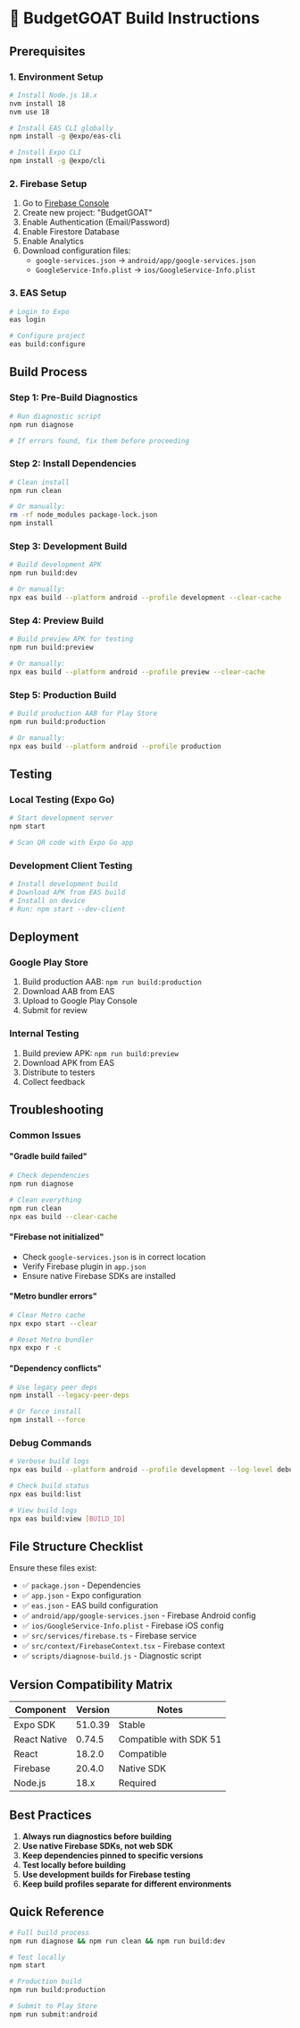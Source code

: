 # 🚀 BudgetGOAT Build Instructions

## **Prerequisites**

### **1. Environment Setup**
```bash
# Install Node.js 18.x
nvm install 18
nvm use 18

# Install EAS CLI globally
npm install -g @expo/eas-cli

# Install Expo CLI
npm install -g @expo/cli
```

### **2. Firebase Setup**
1. Go to [Firebase Console](https://console.firebase.google.com/)
2. Create new project: "BudgetGOAT"
3. Enable Authentication (Email/Password)
4. Enable Firestore Database
5. Enable Analytics
6. Download configuration files:
   - `google-services.json` → `android/app/google-services.json`
   - `GoogleService-Info.plist` → `ios/GoogleService-Info.plist`

### **3. EAS Setup**
```bash
# Login to Expo
eas login

# Configure project
eas build:configure
```

## **Build Process**

### **Step 1: Pre-Build Diagnostics**
```bash
# Run diagnostic script
npm run diagnose

# If errors found, fix them before proceeding
```

### **Step 2: Install Dependencies**
```bash
# Clean install
npm run clean

# Or manually:
rm -rf node_modules package-lock.json
npm install
```

### **Step 3: Development Build**
```bash
# Build development APK
npm run build:dev

# Or manually:
npx eas build --platform android --profile development --clear-cache
```

### **Step 4: Preview Build**
```bash
# Build preview APK for testing
npm run build:preview

# Or manually:
npx eas build --platform android --profile preview --clear-cache
```

### **Step 5: Production Build**
```bash
# Build production AAB for Play Store
npm run build:production

# Or manually:
npx eas build --platform android --profile production
```

## **Testing**

### **Local Testing (Expo Go)**
```bash
# Start development server
npm start

# Scan QR code with Expo Go app
```

### **Development Client Testing**
```bash
# Install development build
# Download APK from EAS build
# Install on device
# Run: npm start --dev-client
```

## **Deployment**

### **Google Play Store**
1. Build production AAB: `npm run build:production`
2. Download AAB from EAS
3. Upload to Google Play Console
4. Submit for review

### **Internal Testing**
1. Build preview APK: `npm run build:preview`
2. Download APK from EAS
3. Distribute to testers
4. Collect feedback

## **Troubleshooting**

### **Common Issues**

#### **"Gradle build failed"**
```bash
# Check dependencies
npm run diagnose

# Clean everything
npm run clean
npx eas build --clear-cache
```

#### **"Firebase not initialized"**
- Check `google-services.json` is in correct location
- Verify Firebase plugin in `app.json`
- Ensure native Firebase SDKs are installed

#### **"Metro bundler errors"**
```bash
# Clear Metro cache
npx expo start --clear

# Reset Metro bundler
npx expo r -c
```

#### **"Dependency conflicts"**
```bash
# Use legacy peer deps
npm install --legacy-peer-deps

# Or force install
npm install --force
```

### **Debug Commands**
```bash
# Verbose build logs
npx eas build --platform android --profile development --log-level debug

# Check build status
npx eas build:list

# View build logs
npx eas build:view [BUILD_ID]
```

## **File Structure Checklist**

Ensure these files exist:
- ✅ `package.json` - Dependencies
- ✅ `app.json` - Expo configuration
- ✅ `eas.json` - EAS build configuration
- ✅ `android/app/google-services.json` - Firebase Android config
- ✅ `ios/GoogleService-Info.plist` - Firebase iOS config
- ✅ `src/services/firebase.ts` - Firebase service
- ✅ `src/context/FirebaseContext.tsx` - Firebase context
- ✅ `scripts/diagnose-build.js` - Diagnostic script

## **Version Compatibility Matrix**

| Component | Version | Notes |
|-----------|---------|-------|
| Expo SDK | 51.0.39 | Stable |
| React Native | 0.74.5 | Compatible with SDK 51 |
| React | 18.2.0 | Compatible |
| Firebase | 20.4.0 | Native SDK |
| Node.js | 18.x | Required |

## **Best Practices**

1. **Always run diagnostics before building**
2. **Use native Firebase SDKs, not web SDK**
3. **Keep dependencies pinned to specific versions**
4. **Test locally before building**
5. **Use development builds for Firebase testing**
6. **Keep build profiles separate for different environments**

## **Quick Reference**

```bash
# Full build process
npm run diagnose && npm run clean && npm run build:dev

# Test locally
npm start

# Production build
npm run build:production

# Submit to Play Store
npm run submit:android
```
